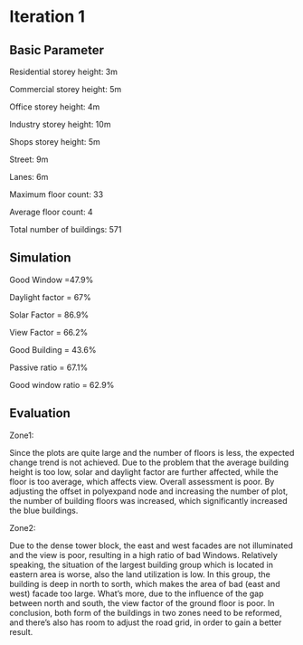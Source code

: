 
# Iteration 1

## Basic Parameter 

Residential storey height: 3m

Commercial storey height: 5m

Office storey height: 4m

Industry storey height: 10m

Shops storey height: 5m

Street: 9m

Lanes: 6m

Maximum floor count: 33

Average floor count: 4

Total number of buildings: 571

## Simulation

Good Window =47.9% 

Daylight factor = 67%

Solar Factor = 86.9% 

View Factor = 66.2%

Good Building = 43.6%

Passive ratio = 67.1%

Good window ratio = 62.9%

## Evaluation

Zone1:

Since the plots are quite large and the number of floors is less, the expected change trend is not achieved. Due to the problem that the average building height is too low, solar and daylight factor are further affected, while the floor is too average, which affects view. Overall assessment is poor. By adjusting the offset in polyexpand node and increasing the number of plot, the number of building floors was increased, which significantly increased the blue buildings. 

Zone2:

Due to the dense tower block, the east and west facades are not illuminated and the view is poor, resulting in a high ratio of bad Windows. Relatively speaking, the situation of the largest building group which is located in eastern area is worse, also the land utilization is low. In this group, the building is deep in north to sorth, which makes the area of bad (east and west) facade too large. What’s more, due to the influence of the gap between north and south, the view factor of the ground floor is poor.
In conclusion, both form of the buildings in two zones need to be reformed, and there’s also has room to adjust the road grid, in order to gain a better result.
